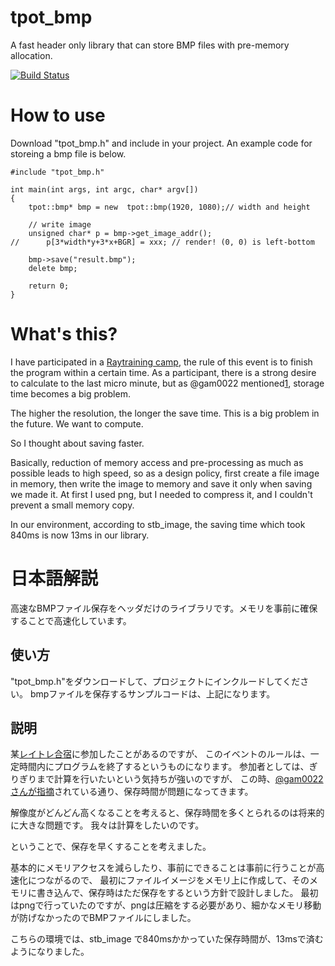 # tpot_bmp
A fast header only library that can store BMP files with pre-memory allocation.

[![Build Status](https://travis-ci.com/t-pot/tpot_bmp.svg?branch=master)](https://travis-ci.com/t-pot/tpot_bmp)

# How to use
Download "tpot_bmp.h" and include in your project.
An example code for storeing a bmp file is below.

```
#include "tpot_bmp.h"

int main(int args, int argc, char* argv[])
{
	tpot::bmp* bmp = new  tpot::bmp(1920, 1080);// width and height

	// write image
	unsigned char* p = bmp->get_image_addr();
//      p[3*width*y+3*x+BGR] = xxx; // render! (0, 0) is left-bottom

	bmp->save("result.bmp");
	delete bmp;

	return 0;
}
```
# What's this?
I have participated in a [Raytraining camp](https://sites.google.com/site/raytracingcamp5/), the rule of this event is to finish the program within a certain time.
As a participant, there is a strong desire to calculate to the last micro minute, but as @gam0022 mentioned[1](https://gam0022.net/blog/2019/09/18/rtcamp7/#png%E3%81%AE%E3%82%A8%E3%83%B3%E3%82%B3%E3%83%BC%E3%83%89%E6%99%82%E9%96%93%E3%81%AE%E7%9F%AD%E7%B8%AE), storage time becomes a big problem.

The higher the resolution, the longer the save time. This is a big problem in the future.
We want to compute.

So I thought about saving faster.


Basically, reduction of memory access and pre-processing as much as possible leads to high speed, 
so as a design policy, first create a file image in memory, then write the image to memory and save it only when saving we made it.
At first I used png, but I needed to compress it, and I couldn't prevent a small memory copy.

In our environment, according to stb_image, the saving time which took 840ms is now 13ms in our library.

# 日本語解説
高速なBMPファイル保存をヘッダだけのライブラリです。メモリを事前に確保することで高速化しています。

## 使い方

"tpot_bmp.h"をダウンロードして、プロジェクトにインクルードしてください。
bmpファイルを保存するサンプルコードは、上記になります。

## 説明
某[レイトレ合宿](https://sites.google.com/site/raytracingcamp5/)に参加したことがあるのですが、
このイベントのルールは、一定時間内にプログラムを終了するというものになります。
参加者としては、ぎりぎりまで計算を行いたいという気持ちが強いのですが、
この時、[@gam0022さんが指摘](https://gam0022.net/blog/2019/09/18/rtcamp7/#png%E3%81%AE%E3%82%A8%E3%83%B3%E3%82%B3%E3%83%BC%E3%83%89%E6%99%82%E9%96%93%E3%81%AE%E7%9F%AD%E7%B8%AE)されている通り、保存時間が問題になってきます。

解像度がどんどん高くなることを考えると、保存時間を多くとられるのは将来的に大きな問題です。
我々は計算をしたいのです。

ということで、保存を早くすることを考えました。

基本的にメモリアクセスを減らしたり、事前にできることは事前に行うことが高速化につながるので、
最初にファイルイメージをメモリ上に作成して、そのメモリに書き込んで、保存時はただ保存をするという方針で設計しました。
最初はpngで行っていたのですが、pngは圧縮をする必要があり、細かなメモリ移動が防げなかったのでBMPファイルにしました。

こちらの環境では、stb_image で840msかかっていた保存時間が、13msで済むようになりました。
